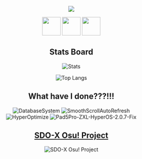 <p align="center"><img src="https://capsule-render.vercel.app/api?text=Greetings%20Stranger!%20❤&&desc=陌生人你好呀~!&animation=twinkling&type=venom&color=gradient&height=200"/></p>
<p align="center">
  <a href="https://www.instagram.com/tatsh.siow/" ><img height="50" src="https://www.vectorlogo.zone/logos/instagram/instagram-tile.svg"/></a>
  <a href="https://www.youtube.com/@tatshsiow/" ><img height="50" src="https://www.vectorlogo.zone/logos/youtube/youtube-tile.svg"/></a>
  <a href="https://discord.com/users/tatsh.siow" ><img height="50" src="https://www.vectorlogo.zone/logos/discord/discord-tile.svg"/></a>
</p>

<div align="center">
<h2>Stats Board</h2>
  
![Stats](https://github-readme-stats.vercel.app/api?username=TatshSiow&show_icons=true&theme=tokyonight&rank_icon=github)

![Top Langs](https://github-readme-stats.vercel.app/api/top-langs/?username=TatshSiow&layout=donut&theme=tokyonight)

<h2>What have I done???!!!</h2>

![DatabaseSystem](https://github-readme-stats.vercel.app/api/pin/?username=TatshSiow&repo=Hotel-Management-System&theme=tokyonight)
![SmoothScrollAutoRefresh](https://github-readme-stats.vercel.app/api/pin/?username=TatshSiow&repo=SmoothScrollAutoRefresh&theme=tokyonight)\
![HyperOptimize](https://github-readme-stats.vercel.app/api/pin/?username=TatshSiow&repo=HyperOptimize&theme=tokyonight)
![Pad5Pro-ZXL-HyperOS-2.0.7-Fix](https://github-readme-stats.vercel.app/api/pin/?username=TatshSiow&repo=Pad5Pro-ZXL-HyperOS-2.0.7-Fix&theme=tokyonight)

<h2><a href="https://sites.google.com/view/sdo-x-global-fansite/downloads/fanmade-games/sdo-x-osu-project">SDO-X Osu! Project</a></h2>

![SDO-X Osu! Project](https://github.com/user-attachments/assets/e51afa64-869b-48aa-a39d-fff71bfab467)
</div>
